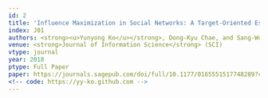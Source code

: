 ```yaml
---
id: 2
title: 'Influence Maximization in Social Networks: A Target-Oriented Estimation'
index: J01
authors: <strong><u>Yunyong Ko</u></strong>, Dong-Kyu Chae, and Sang-Wook Kim
venue: <strong>Journal of Information Science</strong> (SCI)
vtype: journal
year: 2018
ptype: Full Paper
paper: https://journals.sagepub.com/doi/full/10.1177/0165551517748289?casa_token=NYQPQzjTP7oAAAAA%3AGTtwBq5HY6YzrQq6q-aX7EbxCw9InX6rgolcOKrrC9DhBFD1hiQUgvBKcQfvcICCo1IOjX7jjRY6
<!-- code: https://yy-ko.github.com -->
---
```



